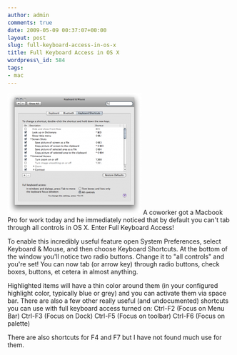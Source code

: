 ```yaml
---
author: admin
comments: true
date: 2009-05-09 00:37:07+00:00
layout: post
slug: full-keyboard-access-in-os-x
title: Full Keyboard Access in OS X
wordpress\_id: 584
tags:
- mac
---
```


[![fullkeyboardaccess](/assets/media/2009/05/fullkeyboardaccess-300x273.png)](/assets/media/2009/05/fullkeyboardaccess.png)
A coworker got a Macbook Pro for work today and he immediately noticed that by default you can't tab through all controls in OS X.  Enter Full Keyboard Access!

To enable this incredibly useful feature open System Preferences, select Keyboard & Mouse, and then choose Keyboard Shortcuts.  At the bottom of the window you'll notice two radio buttons.  Change it to "all controls" and you're set!  You can now tab (or arrow key) through radio buttons, check boxes, buttons, et cetera in almost anything.

Highlighted items will have a thin color around them (in your configured highlight color, typically blue or grey) and you can activate them via space bar.  There are also a few other really useful (and undocumented) shortcuts you can use with full keyboard access turned on:
Ctrl-F2 (Focus on Menu Bar)
Ctrl-F3 (Focus on Dock)
Ctrl-F5 (Focus on toolbar)
Ctrl-F6 (Focus on palette)

There are also shortcuts for F4 and F7 but I have not found much use for them.
